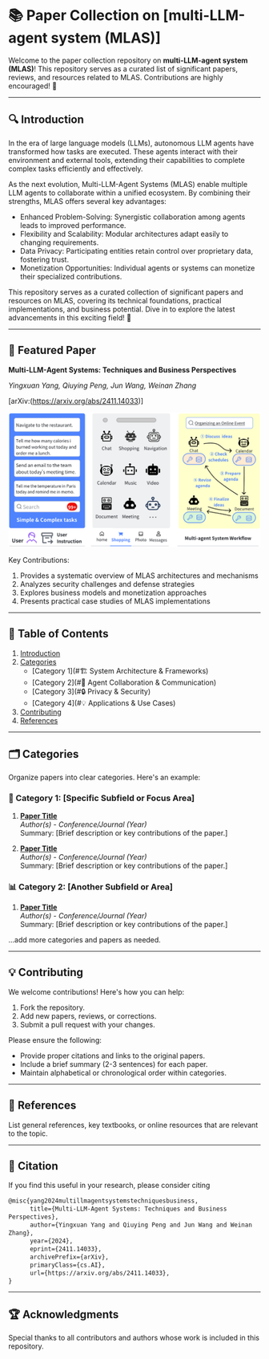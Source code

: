 
# 📚 Paper Collection on [multi-LLM-agent system (MLAS)]

Welcome to the paper collection repository on **multi-LLM-agent system (MLAS)**! This repository serves as a curated list of significant papers, reviews, and resources related to MLAS. Contributions are highly encouraged! 🚀

---
## 🔍 Introduction

In the era of large language models (LLMs), autonomous LLM agents have transformed how tasks are executed. These agents interact with their environment and external tools, extending their capabilities to complete complex tasks efficiently and effectively.

As the next evolution, Multi-LLM-Agent Systems (MLAS) enable multiple LLM agents to collaborate within a unified ecosystem. By combining their strengths, MLAS offers several key advantages:
- Enhanced Problem-Solving: Synergistic collaboration among agents leads to improved performance.
- Flexibility and Scalability: Modular architectures adapt easily to changing requirements.
- Data Privacy: Participating entities retain control over proprietary data, fostering trust.
- Monetization Opportunities: Individual agents or systems can monetize their specialized contributions.

This repository serves as a curated collection of significant papers and resources on MLAS, covering its technical foundations, practical implementations, and business potential. Dive in to explore the latest advancements in this exciting field! 🚀

---

## 🎯 Featured Paper

**Multi-LLM-Agent Systems: Techniques and Business Perspectives**

*Yingxuan Yang, Qiuying Peng, Jun Wang, Weinan Zhang*

[arXiv:(https://arxiv.org/abs/2411.14033)]

![image](illustration_of_MAS.png)

Key Contributions:
1.  Provides a systematic overview of MLAS architectures and mechanisms
2.  Analyzes security challenges and defense strategies
3.  Explores business models and monetization approaches
4.  Presents practical case studies of MLAS implementations
   
---

## 📂 Table of Contents

1. [Introduction](#introduction)
2. [Categories](#categories)
    - [Category 1](#🏗️ System Architecture & Frameworks)
    - [Category 2](#🤝 Agent Collaboration & Communication)
    - [Category 3](#🔒 Privacy & Security)
    - [Category 4](#💡 Applications & Use Cases)
3. [Contributing](#contributing)
4. [References](#references)

---

## 🗂 Categories

Organize papers into clear categories. Here's an example:

### 🧠 Category 1: [Specific Subfield or Focus Area]

1. **[Paper Title](link-to-paper)**  
   *Author(s)* - *Conference/Journal (Year)*  
   Summary: [Brief description or key contributions of the paper.]

2. **[Paper Title](link-to-paper)**  
   *Author(s)* - *Conference/Journal (Year)*  
   Summary: [Brief description or key contributions of the paper.]

### 📊 Category 2: [Another Subfield or Area]

1. **[Paper Title](link-to-paper)**  
   *Author(s)* - *Conference/Journal (Year)*  
   Summary: [Brief description or key contributions of the paper.]

...add more categories and papers as needed.

---

## 💡 Contributing

We welcome contributions! Here's how you can help:

1. Fork the repository.
2. Add new papers, reviews, or corrections.
3. Submit a pull request with your changes.

Please ensure the following:
- Provide proper citations and links to the original papers.
- Include a brief summary (2-3 sentences) for each paper.
- Maintain alphabetical or chronological order within categories.

---

## 📖 References

List general references, key textbooks, or online resources that are relevant to the topic.

---

## 📜 Citation

If you find this useful in your research, please consider citing
```
@misc{yang2024multillmagentsystemstechniquesbusiness,
      title={Multi-LLM-Agent Systems: Techniques and Business Perspectives}, 
      author={Yingxuan Yang and Qiuying Peng and Jun Wang and Weinan Zhang},
      year={2024},
      eprint={2411.14033},
      archivePrefix={arXiv},
      primaryClass={cs.AI},
      url={https://arxiv.org/abs/2411.14033}, 
}
```

---

## 🏆 Acknowledgments

Special thanks to all contributors and authors whose work is included in this repository.


